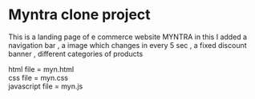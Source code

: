 <h1>Myntra clone project</h1>
This is a landing page of e commerce website MYNTRA in this I added a navigation bar , a  image which changes in every 5 sec , a fixed discount banner , different categories of products 

html file = myn.html
<br>
css file = myn.css
<br>
javascript file = myn.js


